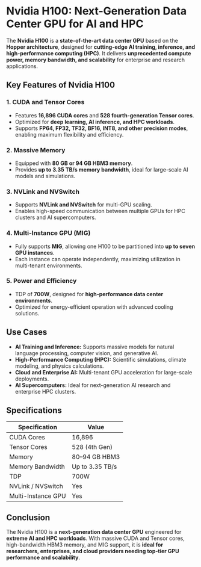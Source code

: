 # Nvidia H100: Next-Generation Data Center GPU for AI and HPC

The **Nvidia H100** is a **state-of-the-art data center GPU** based on the **Hopper architecture**, designed for **cutting-edge AI training, inference, and high-performance computing (HPC)**. It delivers **unprecedented compute power, memory bandwidth, and scalability** for enterprise and research applications.

## Key Features of Nvidia H100

### 1. **CUDA and Tensor Cores**

* Features **16,896 CUDA cores** and **528 fourth-generation Tensor cores**.
* Optimized for **deep learning, AI inference, and HPC workloads**.
* Supports **FP64, FP32, TF32, BF16, INT8, and other precision modes**, enabling maximum flexibility and efficiency.

### 2. **Massive Memory**

* Equipped with **80 GB or 94 GB HBM3 memory**.
* Provides **up to 3.35 TB/s memory bandwidth**, ideal for large-scale AI models and simulations.

### 3. **NVLink and NVSwitch**

* Supports **NVLink and NVSwitch** for multi-GPU scaling.
* Enables high-speed communication between multiple GPUs for HPC clusters and AI supercomputers.

### 4. **Multi-Instance GPU (MIG)**

* Fully supports **MIG**, allowing one H100 to be partitioned into **up to seven GPU instances**.
* Each instance can operate independently, maximizing utilization in multi-tenant environments.

### 5. **Power and Efficiency**

* TDP of **700W**, designed for **high-performance data center environments**.
* Optimized for energy-efficient operation with advanced cooling solutions.

## Use Cases

* **AI Training and Inference:** Supports massive models for natural language processing, computer vision, and generative AI.
* **High-Performance Computing (HPC):** Scientific simulations, climate modeling, and physics calculations.
* **Cloud and Enterprise AI:** Multi-tenant GPU acceleration for large-scale deployments.
* **AI Supercomputers:** Ideal for next-generation AI research and enterprise HPC clusters.

## Specifications

| Specification      | Value           |
| ------------------ | --------------- |
| CUDA Cores         | 16,896          |
| Tensor Cores       | 528 (4th Gen)   |
| Memory             | 80–94 GB HBM3   |
| Memory Bandwidth   | Up to 3.35 TB/s |
| TDP                | 700W            |
| NVLink / NVSwitch  | Yes             |
| Multi-Instance GPU | Yes             |

## Conclusion

The Nvidia H100 is a **next-generation data center GPU** engineered for **extreme AI and HPC workloads**. With massive CUDA and Tensor cores, high-bandwidth HBM3 memory, and MIG support, it is **ideal for researchers, enterprises, and cloud providers needing top-tier GPU performance and scalability**.
